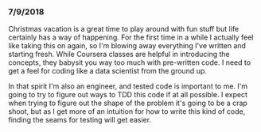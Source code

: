 ### 7/9/2018
Christmas vacation is a great time to play around with fun stuff but life certainly has a way of happening. For the first time in a while I actually feel like taking this on again, so I'm blowing away everything I've written and starting fresh. While Coursera classes are helpful in introducing the concepts, they babysit you way too much with pre-written code. I need to get a feel for coding like a data scientist from the ground up.

In that spirit I'm also an engineer, and tested code is important to me. I'm going to try to figure out ways to TDD this code if at all possible. I expect when trying to figure out the shape of the problem it's going to be a crap shoot, but as I get more of an intuition for how to write this kind of code, finding the seams for testing will get easier.